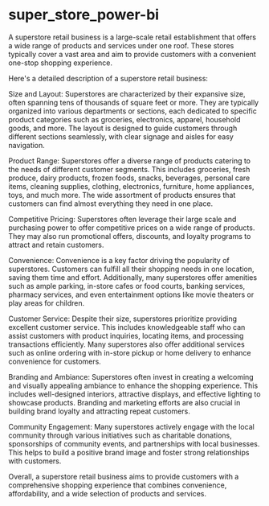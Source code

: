 # super_store_power-bi

A superstore retail business is a large-scale retail establishment that offers a wide range of products and services under one roof. These stores typically cover a vast area and aim to provide customers with a convenient one-stop shopping experience.

Here's a detailed description of a superstore retail business:

Size and Layout: Superstores are characterized by their expansive size, often spanning tens of thousands of square feet or more. They are typically organized into various departments or sections, each dedicated to specific product categories such as groceries, electronics, apparel, household goods, and more. The layout is designed to guide customers through different sections seamlessly, with clear signage and aisles for easy navigation.

Product Range: Superstores offer a diverse range of products catering to the needs of different customer segments. This includes groceries, fresh produce, dairy products, frozen foods, snacks, beverages, personal care items, cleaning supplies, clothing, electronics, furniture, home appliances, toys, and much more. The wide assortment of products ensures that customers can find almost everything they need in one place.

Competitive Pricing: Superstores often leverage their large scale and purchasing power to offer competitive prices on a wide range of products. They may also run promotional offers, discounts, and loyalty programs to attract and retain customers.

Convenience: Convenience is a key factor driving the popularity of superstores. Customers can fulfill all their shopping needs in one location, saving them time and effort. Additionally, many superstores offer amenities such as ample parking, in-store cafes or food courts, banking services, pharmacy services, and even entertainment options like movie theaters or play areas for children.

Customer Service: Despite their size, superstores prioritize providing excellent customer service. This includes knowledgeable staff who can assist customers with product inquiries, locating items, and processing transactions efficiently. Many superstores also offer additional services such as online ordering with in-store pickup or home delivery to enhance convenience for customers.

Branding and Ambiance: Superstores often invest in creating a welcoming and visually appealing ambiance to enhance the shopping experience. This includes well-designed interiors, attractive displays, and effective lighting to showcase products. Branding and marketing efforts are also crucial in building brand loyalty and attracting repeat customers.

Community Engagement: Many superstores actively engage with the local community through various initiatives such as charitable donations, sponsorships of community events, and partnerships with local businesses. This helps to build a positive brand image and foster strong relationships with customers.

Overall, a superstore retail business aims to provide customers with a comprehensive shopping experience that combines convenience, affordability, and a wide selection of products and services. 
